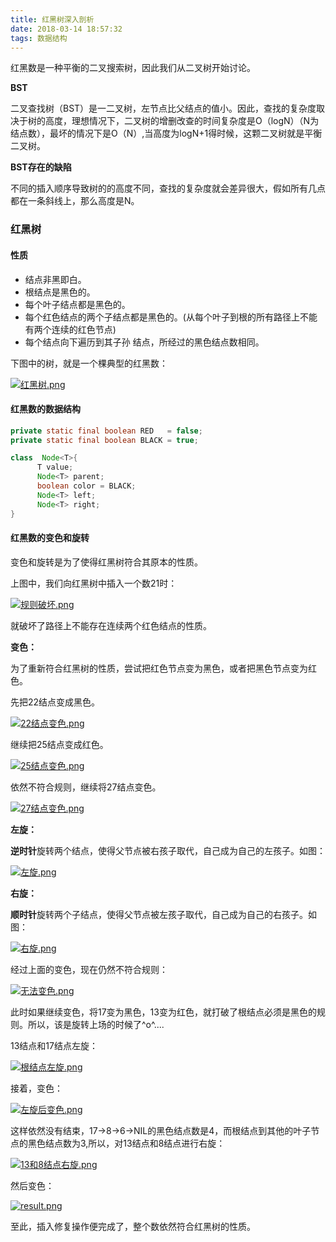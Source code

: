 ```yaml
---
title: 红黑树深入剖析
date: 2018-03-14 18:57:32
tags: 数据结构
---
```


红黑数是一种平衡的二叉搜索树，因此我们从二叉树开始讨论。

**BST**

二叉查找树（BST）是一二叉树，左节点比父结点的值小。因此，查找的复杂度取决于树的高度，理想情况下，二叉树的增删改查的时间复杂度是O（logN）（N为结点数），最坏的情况下是O（N）,当高度为logN+1得时候，这颗二叉树就是平衡二叉树。

<!-- more -->

**BST存在的缺陷**

不同的插入顺序导致树的的高度不同，查找的复杂度就会差异很大，假如所有几点都在一条斜线上，那么高度是N。



### 红黑树

#### 性质

* 结点非黑即白。
* 根结点是黑色的。
* 每个叶子结点都是黑色的。
* 每个红色结点的两个子结点都是黑色的。(从每个叶子到根的所有路径上不能有两个连续的红色节点)
* 每个结点向下遍历到其子孙 结点，所经过的黑色结点数相同。

下图中的树，就是一个棵典型的红黑数：

[![红黑树.png](https://i.loli.net/2018/03/16/5aab6c30e4ca3.png)](https://i.loli.net/2018/03/16/5aab6c30e4ca3.png)



#### 红黑数的数据结构

```java
private static final boolean RED   = false;
private static final boolean BLACK = true;

class  Node<T>{
      T value;
      Node<T> parent;
      boolean color = BLACK;
      Node<T> left;
      Node<T> right;
}
```



#### 红黑数的变色和旋转

变色和旋转是为了使得红黑树符合其原本的性质。

上图中，我们向红黑树中插入一个数21时：

[![规则破坏.png](https://i.loli.net/2018/03/16/5aab6d72433dd.png)](https://i.loli.net/2018/03/16/5aab6d72433dd.png)

就破坏了路径上不能存在连续两个红色结点的性质。

**变色：**

为了重新符合红黑树的性质，尝试把红色节点变为黑色，或者把黑色节点变为红色。

先把22结点变成黑色。

[![22结点变色.png](https://i.loli.net/2018/03/16/5aab72f5cbb24.png)](https://i.loli.net/2018/03/16/5aab72f5cbb24.png)

继续把25结点变成红色。

[![25结点变色.png](https://i.loli.net/2018/03/16/5aab734da8d16.png)](https://i.loli.net/2018/03/16/5aab734da8d16.png)

依然不符合规则，继续将27结点变色。

[![27结点变色.png](https://i.loli.net/2018/03/16/5aab7383a7930.png)](https://i.loli.net/2018/03/16/5aab7383a7930.png)



**左旋：**

**逆时针**旋转两个结点，使得父节点被右孩子取代，自己成为自己的左孩子。如图：

[![左旋.png](https://i.loli.net/2018/03/16/5aab6f837ec97.png)](https://i.loli.net/2018/03/16/5aab6f837ec97.png)



**右旋：**

**顺时针**旋转两个子结点，使得父节点被左孩子取代，自己成为自己的右孩子。如图：

[![右旋.png](https://i.loli.net/2018/03/16/5aab70cbd2ff7.png)](https://i.loli.net/2018/03/16/5aab70cbd2ff7.png)



经过上面的变色，现在仍然不符合规则：

[![无法变色.png](https://i.loli.net/2018/03/16/5aab73dca6882.png)](https://i.loli.net/2018/03/16/5aab73dca6882.png)

此时如果继续变色，将17变为黑色，13变为红色，就打破了根结点必须是黑色的规则。所以，该是旋转上场的时候了^o^....

13结点和17结点左旋：

[![根结点左旋.png](https://i.loli.net/2018/03/16/5aab75476094d.png)](https://i.loli.net/2018/03/16/5aab75476094d.png)

接着，变色：

[![左旋后变色.png](https://i.loli.net/2018/03/16/5aab75811baf2.png)](https://i.loli.net/2018/03/16/5aab75811baf2.png)

这样依然没有结束，17->8->6->NIL的黑色结点数是4，而根结点到其他的叶子节点的黑色结点数为3,所以，对13结点和8结点进行右旋：

[![13和8结点右旋.png](https://i.loli.net/2018/03/16/5aab77b9adc92.png)](https://i.loli.net/2018/03/16/5aab77b9adc92.png)

然后变色：

[![result.png](https://i.loli.net/2018/03/16/5aab7818e7309.png)](https://i.loli.net/2018/03/16/5aab7818e7309.png)

至此，插入修复操作便完成了，整个数依然符合红黑树的性质。